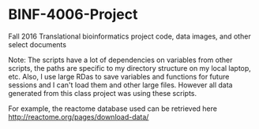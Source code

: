 # BINF-4006-Project
Fall 2016 Translational bioinformatics project code, data images, and other select documents

Note: The scripts have a lot of dependencies on variables from other scripts, the paths are specific to my directory structure on my local laptop, etc. Also, I use large RDas to save variables and functions for future sessions and I can't load them and other large files. However all data generated from this class project was using these scripts. 

For example, the reactome database used can be retrieved here http://reactome.org/pages/download-data/
